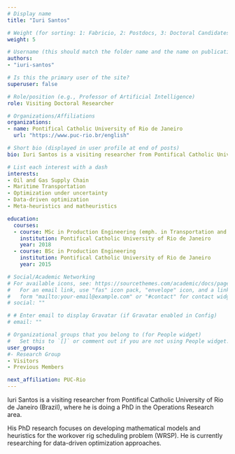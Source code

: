 ```yaml
---
# Display name
title: "Iuri Santos"

# Weight (for sorting: 1: Fabricio, 2: Postdocs, 3: Doctoral Candidates, 4: Research Assistants, 5: Visitors)
weight: 5

# Username (this should match the folder name and the name on publications)
authors:
- "iuri-santos"

# Is this the primary user of the site?
superuser: false

# Role/position (e.g., Professor of Artificial Intelligence)
role: Visiting Doctoral Researcher

# Organizations/Affiliations
organizations:
- name: Pontifical Catholic University of Rio de Janeiro
  url: "https://www.puc-rio.br/english"

# Short bio (displayed in user profile at end of posts)
bio: Iuri Santos is a visiting researcher from Pontifical Catholic University of Rio de Janeiro (Brazil), where he is doing a PhD in the field of Operations Research.

# List each interest with a dash
interests:
- Oil and Gas Supply Chain
- Maritime Transportation
- Optimization under uncertainty
- Data-driven optimization
- Meta-heuristics and matheuristics

education:
  courses:
  - course: MSc in Production Engineering (emph. in Transportation and Logistics)
    institution: Pontifical Catholic University of Rio de Janeiro
    year: 2018
  - course: BSc in Production Engineering
    institution: Pontifical Catholic University of Rio de Janeiro
    year: 2015

# Social/Academic Networking
# For available icons, see: https://sourcethemes.com/academic/docs/page-builder/#icons
#   For an email link, use "fas" icon pack, "envelope" icon, and a link in the
#   form "mailto:your-email@example.com" or "#contact" for contact widget.
# social: ""

# # Enter email to display Gravatar (if Gravatar enabled in Config)
# email: ""

# Organizational groups that you belong to (for People widget)
#   Set this to `[]` or comment out if you are not using People widget.
user_groups:
#- Research Group
- Visitors
- Previous Members

next_affiliation: PUC-Rio
---
```


Iuri Santos is a visiting researcher from Pontifical Catholic University of Rio de Janeiro (Brazil), where he is doing a PhD in the Operations Research area.

His PhD research focuses on developing mathematical models and heuristics for the workover rig scheduling problem (WRSP). He is currently researching for data-driven optimization approaches.
